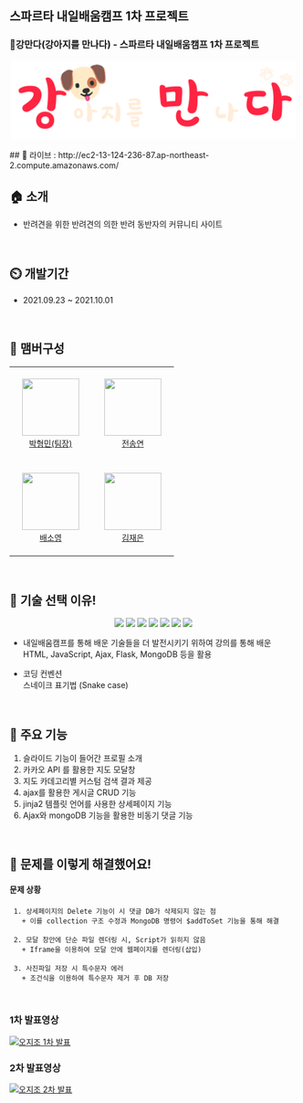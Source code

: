 ## 스파르타 내일배움캠프 1차 프로젝트
### 🐶강만다(강아지를 만나다) - 스파르타 내일배움캠프 1차 프로젝트

<p align='center'>
  <img src="./static/logo2.png" width="500ㅔㅌ" />
</p>
## 🔗 라이브 : http://ec2-13-124-236-87.ap-northeast-2.compute.amazonaws.com/
<br/>


## 🏠 소개

+ 반려견을 위한 반려견의 의한 반려 동반자의 커뮤니티 사이트

<br/>


## ⏲️ 개발기간

+ 2021.09.23 ~ 2021.10.01
<br/>


## 🧙 맴버구성

<table>
    <tr>
        <td align="center" width="130px" height="160px">
            <a href="https://github.com/thalals"><img height="100px" width="100px" src="https://avatars.githubusercontent.com/u/42319300?s=460&u=feb753590ea1a1d094b08573bb11f15e801e63cc&v=4" /></a>
          <br />
            <a href="https://github.com/thalals">박형민(팀장)</a>
      </td>
      <td align="center" width="130px" height="160px">
                  <a href="https://github.com/sendkite1"><img height="100px" width="100px" src="https://user-images.githubusercontent.com/42319300/135604950-2cf4e5fd-8cf4-4941-8a00-77e0cd982751.jpg" /></a>
                <br />
                  <a href="https://github.com/sendkite">전송연</a>
            </td>
  </tr>
  <tr>
        <td align="center" width="130px" height="160px">
            <a href="https://github.com/carina9231"><img height="100px" width="100px" src="https://user-images.githubusercontent.com/42319300/135605305-2b71e4a7-c01d-4349-a1d8-dc8132584d99.jpg" /></a>
          <br />
            <a href="https://github.com/carina9231">배소영</a>
      </td>
      <td align="center" width="130px" height="160px">
                  <a href="https://github.com/jenny0325"><img height="100px" width="100px" src="https://user-images.githubusercontent.com/42319300/135706447-06ba949f-ec19-462b-81c6-c5b297bbfc45.jpg" /></a>
                <br />
                  <a href="https://github.com/jenny0325">김재은</a>
            </td>
  </tr>

</table>

<br/>


## 📌 기술 선택 이유!

<p align='center'>
<img src="https://img.shields.io/badge/HTML5-E34F26?style=flat-square&logo=HTML5&logoColor=white"/></a> 
<img src="https://img.shields.io/badge/CSS3-1572B6?style=flat-square&logo=CSS3&logoColor=white"/></a> 
<img src="https://img.shields.io/badge/JavaScript-F7DF1E?style=flat-square&logo=JavaScript&logoColor=white"/></a> 
<img src="https://img.shields.io/badge/python-5483B1?style=flat-square&logo=python&logoColor=white"/></a> 
<img src="https://img.shields.io/badge/flask-232F3E?style=flat-square&logo=flask&logoColor=white"/></a> 
<img src="https://img.shields.io/badge/MongoDB-47A248?style=flat-square&logo=MongoDB&logoColor=white"/></a>
<img src="https://img.shields.io/badge/Amazon AWS-BD8B13?style=flat-square&logo=Amazon%20AWS&logoColor=white"/></a> 
</p>

+ 내일배움캠프를 통해 배운 기술들을 더 발전시키기 위하여 강의를 통해 배운 HTML, JavaScript, Ajax, Flask, MongoDB 등을 활용

+ 코딩 컨벤션 <br/>
   스네이크 표기법 (Snake case)

<br/>



## 📌 주요 기능

1. 슬라이드 기능이 들어간 프로필 소개
2. 카카오 API 를 활용한 지도 모달창
3. 지도 카데고리별 커스텀 검색 결과 제공
4. ajax를 활용한 게시글 CRUD 기능
5. jinja2 템플릿 언어를 사용한 상세페이지 기능
6. Ajax와 mongoDB 기능을 활용한 비동기 댓글 기능

<br/>

## 📌 문제를 이렇게 해결했어요!
#### 문제 상황 
```
 1. 상세페이지의 Delete 기능이 시 댓글 DB가 삭제되지 않는 점
   + 이를 collection 구조 수정과 MongoDB 명령어 $addToSet 기능을 통해 해결

 2. 모달 창안에 단순 파일 렌더링 시, Script가 읽히지 않음
   + Iframe을 이용하여 모달 안에 웹페이지를 렌더링(삽입)

 3. 사진파일 저장 시 특수문자 에러
   + 조건식을 이용하여 특수문자 제거 후 DB 저장

```
<br/>

### 1차 발표영상
[![오지조 1차 발표](http://img.youtube.com/vi/4BzMYLfXwS0/0.jpg)](https://www.youtube.com/watch?v=4BzMYLfXwS0) 

### 2차 발표영상
[![오지조 2차 발표](http://img.youtube.com/vi/aSasz08EP7U/0.jpg)](https://www.youtube.com/watch?v=aSasz08EP7U)




